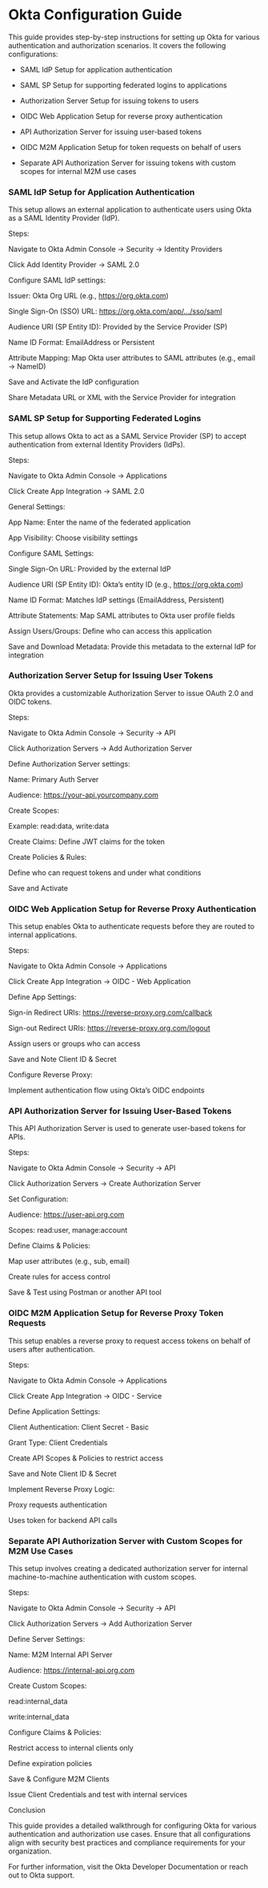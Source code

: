 
# Okta Configuration Guide

This guide provides step-by-step instructions for setting up Okta for various authentication and authorization scenarios. It covers the following configurations:

- SAML IdP Setup for application authentication

- SAML SP Setup for supporting federated logins to applications

- Authorization Server Setup for issuing tokens to users

- OIDC Web Application Setup for reverse proxy authentication

- API Authorization Server for issuing user-based tokens

- OIDC M2M Application Setup for token requests on behalf of users

- Separate API Authorization Server for issuing tokens with custom scopes for internal M2M use cases

### SAML IdP Setup for Application Authentication

This setup allows an external application to authenticate users using Okta as a SAML Identity Provider (IdP).

Steps:

Navigate to Okta Admin Console → Security → Identity Providers

Click Add Identity Provider → SAML 2.0

Configure SAML IdP settings:

Issuer: Okta Org URL (e.g., https://org.okta.com)

Single Sign-On (SSO) URL: https://org.okta.com/app/.../sso/saml

Audience URI (SP Entity ID): Provided by the Service Provider (SP)

Name ID Format: EmailAddress or Persistent

Attribute Mapping: Map Okta user attributes to SAML attributes (e.g., email → NameID)

Save and Activate the IdP configuration

Share Metadata URL or XML with the Service Provider for integration

### SAML SP Setup for Supporting Federated Logins

This setup allows Okta to act as a SAML Service Provider (SP) to accept authentication from external Identity Providers (IdPs).

Steps:

Navigate to Okta Admin Console → Applications

Click Create App Integration → SAML 2.0

General Settings:

App Name: Enter the name of the federated application

App Visibility: Choose visibility settings

Configure SAML Settings:

Single Sign-On URL: Provided by the external IdP

Audience URI (SP Entity ID): Okta’s entity ID (e.g., https://org.okta.com)

Name ID Format: Matches IdP settings (EmailAddress, Persistent)

Attribute Statements: Map SAML attributes to Okta user profile fields

Assign Users/Groups: Define who can access this application

Save and Download Metadata: Provide this metadata to the external IdP for integration

### Authorization Server Setup for Issuing User Tokens

Okta provides a customizable Authorization Server to issue OAuth 2.0 and OIDC tokens.

Steps:

Navigate to Okta Admin Console → Security → API

Click Authorization Servers → Add Authorization Server

Define Authorization Server settings:

Name: Primary Auth Server

Audience: https://your-api.yourcompany.com

Create Scopes:

Example: read:data, write:data

Create Claims: Define JWT claims for the token

Create Policies & Rules:

Define who can request tokens and under what conditions

Save and Activate

### OIDC Web Application Setup for Reverse Proxy Authentication

This setup enables Okta to authenticate requests before they are routed to internal applications.

Steps:

Navigate to Okta Admin Console → Applications

Click Create App Integration → OIDC - Web Application

Define App Settings:

Sign-in Redirect URIs: https://reverse-proxy.org.com/callback

Sign-out Redirect URIs: https://reverse-proxy.org.com/logout

Assign users or groups who can access

Save and Note Client ID & Secret

Configure Reverse Proxy:

Implement authentication flow using Okta’s OIDC endpoints

### API Authorization Server for Issuing User-Based Tokens

This API Authorization Server is used to generate user-based tokens for APIs.

Steps:

Navigate to Okta Admin Console → Security → API

Click Authorization Servers → Create Authorization Server

Set Configuration:

Audience: https://user-api.org.com

Scopes: read:user, manage:account

Define Claims & Policies:

Map user attributes (e.g., sub, email)

Create rules for access control

Save & Test using Postman or another API tool

### OIDC M2M Application Setup for Reverse Proxy Token Requests

This setup enables a reverse proxy to request access tokens on behalf of users after authentication.

Steps:

Navigate to Okta Admin Console → Applications

Click Create App Integration → OIDC - Service

Define Application Settings:

Client Authentication: Client Secret - Basic

Grant Type: Client Credentials

Create API Scopes & Policies to restrict access

Save and Note Client ID & Secret

Implement Reverse Proxy Logic:

Proxy requests authentication

Uses token for backend API calls

### Separate API Authorization Server with Custom Scopes for M2M Use Cases

This setup involves creating a dedicated authorization server for internal machine-to-machine authentication with custom scopes.

Steps:

Navigate to Okta Admin Console → Security → API

Click Authorization Servers → Add Authorization Server

Define Server Settings:

Name: M2M Internal API Server

Audience: https://internal-api.org.com

Create Custom Scopes:

read:internal_data

write:internal_data

Configure Claims & Policies:

Restrict access to internal clients only

Define expiration policies

Save & Configure M2M Clients

Issue Client Credentials and test with internal services

Conclusion

This guide provides a detailed walkthrough for configuring Okta for various authentication and authorization use cases. Ensure that all configurations align with security best practices and compliance requirements for your organization.

For further information, visit the Okta Developer Documentation or reach out to Okta support.



